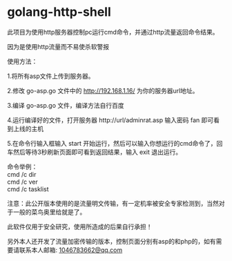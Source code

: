 # golang-http-shell

此项目为使用http服务器控制pc运行cmd命令，并通过http流量返回命令结果。

因为是使用http流量而不易使杀软警报

使用方法：

1.将所有asp文件上传到服务器。

2.修改 go-asp.go 文件中的 http://192.168.1.16/ 为你的服务器url地址。

3.编译 go-asp.go 文件，编译方法自行百度

4.运行编译好的文件，打开服务器 http://url/adminrat.asp 输入密码 fan 即可看到上线的主机

5.在命令行输入框输入 start 开始运行，然后可以输入你想运行的cmd命令了，回车然后等待3秒刷新页面即可看到返回结果，输入 exit 退出运行。

命令举例：</br>
cmd /c dir</br>
cmd /c ver</br>
cmd /c tasklist</br>

注意：此公开版本使用的是流量明文传输，有一定机率被安全专家检测到，当然对于一般的菜鸟奥里给就是了。

此软件仅用于安全研究，使用所造成的后果自行承担！

另外本人还开发了流量加密传输的版本，控制页面分别有asp的和php的，如有需要请联系本人邮箱: 1046783662@qq.com
